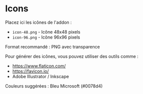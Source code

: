 # Icons

Placez ici les icônes de l'addon :

- `icon-48.png` - Icône 48x48 pixels
- `icon-96.png` - Icône 96x96 pixels

Format recommandé : PNG avec transparence

Pour générer des icônes, vous pouvez utiliser des outils comme :
- https://www.flaticon.com/
- https://favicon.io/
- Adobe Illustrator / Inkscape

Couleurs suggérées : Bleu Microsoft (#0078d4)
